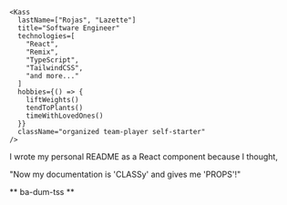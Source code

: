 ```
<Kass
  lastName=["Rojas", "Lazette"]
  title="Software Engineer"
  technologies=[
    "React",  
    "Remix", 
    "TypeScript", 
    "TailwindCSS", 
    "and more..."
  ]
  hobbies={() => {
    liftWeights()
    tendToPlants()
    timeWithLovedOnes()
  }}
  className="organized team-player self-starter"
/>
```
  
I wrote my personal README as a React component because I thought,

"Now my documentation is 'CLASSy' and gives me 'PROPS'!"

** ba-dum-tss **
